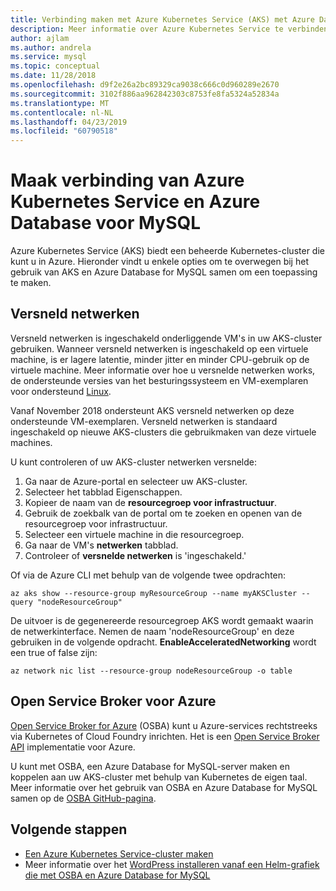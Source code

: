 ```yaml
---
title: Verbinding maken met Azure Kubernetes Service (AKS) met Azure Database for MySQL
description: Meer informatie over Azure Kubernetes Service te verbinden met Azure Database for MySQL
author: ajlam
ms.author: andrela
ms.service: mysql
ms.topic: conceptual
ms.date: 11/28/2018
ms.openlocfilehash: d9f2e26a2bc89329ca9038c666c0d960289e2670
ms.sourcegitcommit: 3102f886aa962842303c8753fe8fa5324a52834a
ms.translationtype: MT
ms.contentlocale: nl-NL
ms.lasthandoff: 04/23/2019
ms.locfileid: "60790518"
---
```

# <a name="connecting-azure-kubernetes-service-and-azure-database-for-mysql"></a>Maak verbinding van Azure Kubernetes Service en Azure Database voor MySQL

Azure Kubernetes Service (AKS) biedt een beheerde Kubernetes-cluster die kunt u in Azure. Hieronder vindt u enkele opties om te overwegen bij het gebruik van AKS en Azure Database for MySQL samen om een toepassing te maken.


## <a name="accelerated-networking"></a>Versneld netwerken
Versneld netwerken is ingeschakeld onderliggende VM's in uw AKS-cluster gebruiken. Wanneer versneld netwerken is ingeschakeld op een virtuele machine, is er lagere latentie, minder jitter en minder CPU-gebruik op de virtuele machine. Meer informatie over hoe u versnelde netwerken works, de ondersteunde versies van het besturingssysteem en VM-exemplaren voor ondersteund [Linux](../virtual-network/create-vm-accelerated-networking-cli.md).

Vanaf November 2018 ondersteunt AKS versneld netwerken op deze ondersteunde VM-exemplaren. Versneld netwerken is standaard ingeschakeld op nieuwe AKS-clusters die gebruikmaken van deze virtuele machines.

U kunt controleren of uw AKS-cluster netwerken versnelde:
1. Ga naar de Azure-portal en selecteer uw AKS-cluster.
2. Selecteer het tabblad Eigenschappen.
3. Kopieer de naam van de **resourcegroep voor infrastructuur**.
4. Gebruik de zoekbalk van de portal om te zoeken en openen van de resourcegroep voor infrastructuur.
5. Selecteer een virtuele machine in die resourcegroep.
6. Ga naar de VM's **netwerken** tabblad.
7. Controleer of **versnelde netwerken** is 'ingeschakeld.'

Of via de Azure CLI met behulp van de volgende twee opdrachten:
```azurecli
az aks show --resource-group myResourceGroup --name myAKSCluster --query "nodeResourceGroup"
```
De uitvoer is de gegenereerde resourcegroep AKS wordt gemaakt waarin de netwerkinterface. Nemen de naam 'nodeResourceGroup' en deze gebruiken in de volgende opdracht. **EnableAcceleratedNetworking** wordt een true of false zijn:
```azurecli
az network nic list --resource-group nodeResourceGroup -o table
```

## <a name="open-service-broker-for-azure"></a>Open Service Broker voor Azure 
[Open Service Broker for Azure](https://github.com/Azure/open-service-broker-azure/blob/master/README.md) (OSBA) kunt u Azure-services rechtstreeks via Kubernetes of Cloud Foundry inrichten. Het is een [Open Service Broker API](https://www.openservicebrokerapi.org/) implementatie voor Azure.

U kunt met OSBA, een Azure Database for MySQL-server maken en koppelen aan uw AKS-cluster met behulp van Kubernetes de eigen taal. Meer informatie over het gebruik van OSBA en Azure Database for MySQL samen op de [OSBA GitHub-pagina](https://github.com/Azure/open-service-broker-azure/blob/master/docs/modules/mysql.md). 



## <a name="next-steps"></a>Volgende stappen
- [Een Azure Kubernetes Service-cluster maken](../aks/kubernetes-walkthrough.md)
- Meer informatie over het [WordPress installeren vanaf een Helm-grafiek die met OSBA en Azure Database for MySQL](../aks/integrate-azure.md)
